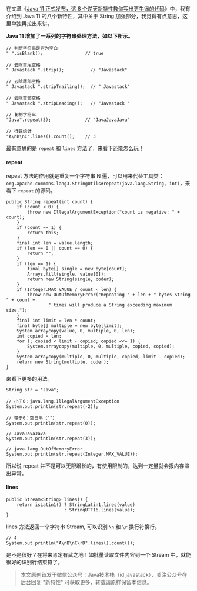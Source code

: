
在文章《[Java 11 正式发布，这 8 个逆天新特性教你写出更牛逼的代码](https://mp.weixin.qq.com/s/SXEqAmfbmK4NklihukbE-Q)》中，我有介绍到 Java 11 的八个新特性，其中关于 String 加强部分，我觉得有点意思，这里单独再拉出来讲。

**Java 11 增加了一系列的字符串处理方法，如以下所示。**

```
// 判断字符串是否为空白
" ".isBlank();                // true

// 去除首尾空格
" Javastack ".strip();          // "Javastack"

// 去除尾部空格 
" Javastack ".stripTrailing();  // " Javastack"

// 去除首部空格 
" Javastack ".stripLeading();   // "Javastack "

// 复制字符串
"Java".repeat(3);             // "JavaJavaJava"

// 行数统计
"A\nB\nC".lines().count();    // 3
```

最有意思的是 `repeat` 和 `lines` 方法了，来看下还能怎么玩！

#### repeat

repeat 方法的作用就是重复一个字符串 N 遍，可以用来代替工具类：`org.apache.commons.lang3.StringUtils#repeat(java.lang.String, int)`，来看下 `repeat` 的源码。

```
public String repeat(int count) {
    if (count < 0) {
        throw new IllegalArgumentException("count is negative: " + count);
    }
    if (count == 1) {
        return this;
    }
    final int len = value.length;
    if (len == 0 || count == 0) {
        return "";
    }
    if (len == 1) {
        final byte[] single = new byte[count];
        Arrays.fill(single, value[0]);
        return new String(single, coder);
    }
    if (Integer.MAX_VALUE / count < len) {
        throw new OutOfMemoryError("Repeating " + len + " bytes String " + count +
                " times will produce a String exceeding maximum size.");
    }
    final int limit = len * count;
    final byte[] multiple = new byte[limit];
    System.arraycopy(value, 0, multiple, 0, len);
    int copied = len;
    for (; copied < limit - copied; copied <<= 1) {
        System.arraycopy(multiple, 0, multiple, copied, copied);
    }
    System.arraycopy(multiple, 0, multiple, copied, limit - copied);
    return new String(multiple, coder);
}
```

来看下更多的用法。

```
String str = "Java";

// 小于0：java.lang.IllegalArgumentException
System.out.println(str.repeat(-2));

// 等于0：空白串（""）
System.out.println(str.repeat(0));

// JavaJavaJava
System.out.println(str.repeat(3));

// java.lang.OutOfMemoryError
System.out.println(str.repeat(Integer.MAX_VALUE));
```

所以说 repeat 并不是可以无限增长的，有使用限制的，达到一定量就会报内存溢出异常。

#### lines

```
public Stream<String> lines() {
    return isLatin1() ? StringLatin1.lines(value)
                      : StringUTF16.lines(value);
}
```
lines 方法返回一个字符串 Stream, 可以识别 `\n` 和 `\r` 换行符换行。

```
// 4
System.out.println("A\nB\nC\rD".lines().count());
```

是不是很好？在将来肯定有武之地！如批量读取文件内容到一个 Stream 中，就能很好的识别行结束符了。

> 本文原创首发于微信公众号：Java技术栈（id:javastack），关注公众号在后台回复 "新特性" 可获取更多，转载请原样保留本信息。


